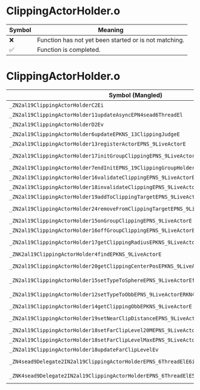 # ClippingActorHolder.o
| Symbol | Meaning 
| ------------- | ------------- 
| :x: | Function has not yet been started or is not matching. 
| :white_check_mark: | Function is completed. 


# ClippingActorHolder.o
| Symbol (Mangled) | Symbol (Demangled) | Decompiled? |
| ------------- |  ------------- | ------------- |
| `_ZN2al19ClippingActorHolderC2Ei` | `al::ClippingActorHolder::ClippingActorHolder(int)` | :x: |
| `_ZN2al19ClippingActorHolder11updateAsyncEPN4sead6ThreadEl` | `al::ClippingActorHolder::updateAsync(sead::Thread *,long)` | :x: |
| `_ZN2al19ClippingActorHolderD2Ev` | `al::ClippingActorHolder::~ClippingActorHolder()` | :x: |
| `_ZN2al19ClippingActorHolder6updateEPKNS_13ClippingJudgeE` | `al::ClippingActorHolder::update(al::ClippingJudge const*)` | :x: |
| `_ZN2al19ClippingActorHolder13registerActorEPNS_9LiveActorE` | `al::ClippingActorHolder::registerActor(al::LiveActor *)` | :x: |
| `_ZN2al19ClippingActorHolder17initGroupClippingEPNS_9LiveActorERKNS_13ActorInitInfoE` | `al::ClippingActorHolder::initGroupClipping(al::LiveActor *,al::ActorInitInfo const&)` | :x: |
| `_ZN2al19ClippingActorHolder7endInitEPNS_19ClippingGroupHolderE` | `al::ClippingActorHolder::endInit(al::ClippingGroupHolder *)` | :x: |
| `_ZN2al19ClippingActorHolder16validateClippingEPNS_9LiveActorE` | `al::ClippingActorHolder::validateClipping(al::LiveActor *)` | :x: |
| `_ZN2al19ClippingActorHolder18invalidateClippingEPNS_9LiveActorE` | `al::ClippingActorHolder::invalidateClipping(al::LiveActor *)` | :x: |
| `_ZN2al19ClippingActorHolder19addToClippingTargetEPNS_9LiveActorE` | `al::ClippingActorHolder::addToClippingTarget(al::LiveActor *)` | :x: |
| `_ZN2al19ClippingActorHolder24removeFromClippingTargetEPNS_9LiveActorE` | `al::ClippingActorHolder::removeFromClippingTarget(al::LiveActor *)` | :x: |
| `_ZN2al19ClippingActorHolder15onGroupClippingEPNS_9LiveActorE` | `al::ClippingActorHolder::onGroupClipping(al::LiveActor *)` | :x: |
| `_ZN2al19ClippingActorHolder16offGroupClippingEPNS_9LiveActorE` | `al::ClippingActorHolder::offGroupClipping(al::LiveActor *)` | :x: |
| `_ZN2al19ClippingActorHolder17getClippingRadiusEPKNS_9LiveActorE` | `al::ClippingActorHolder::getClippingRadius(al::LiveActor const*)` | :x: |
| `_ZNK2al19ClippingActorHolder4findEPKNS_9LiveActorE` | `al::ClippingActorHolder::find(al::LiveActor const*)const` | :x: |
| `_ZN2al19ClippingActorHolder20getClippingCenterPosEPKNS_9LiveActorE` | `al::ClippingActorHolder::getClippingCenterPos(al::LiveActor const*)` | :x: |
| `_ZN2al19ClippingActorHolder15setTypeToSphereEPNS_9LiveActorEfPKN4sead7Vector3IfEE` | `al::ClippingActorHolder::setTypeToSphere(al::LiveActor *,float,sead::Vector3<float> const*)` | :x: |
| `_ZN2al19ClippingActorHolder12setTypeToObbEPNS_9LiveActorERKN4sead9BoundBox3IfEE` | `al::ClippingActorHolder::setTypeToObb(al::LiveActor *,sead::BoundBox3<float> const&)` | :x: |
| `_ZN2al19ClippingActorHolder14getClippingObbEPKNS_9LiveActorE` | `al::ClippingActorHolder::getClippingObb(al::LiveActor const*)` | :x: |
| `_ZN2al19ClippingActorHolder19setNearClipDistanceEPNS_9LiveActorEf` | `al::ClippingActorHolder::setNearClipDistance(al::LiveActor *,float)` | :x: |
| `_ZN2al19ClippingActorHolder18setFarClipLevel20MEPNS_9LiveActorE` | `al::ClippingActorHolder::setFarClipLevel20M(al::LiveActor *)` | :x: |
| `_ZN2al19ClippingActorHolder18setFarClipLevelMaxEPNS_9LiveActorE` | `al::ClippingActorHolder::setFarClipLevelMax(al::LiveActor *)` | :x: |
| `_ZN2al19ClippingActorHolder18updateFarClipLevelEv` | `al::ClippingActorHolder::updateFarClipLevel(void)` | :x: |
| `_ZN4sead9Delegate2IN2al19ClippingActorHolderEPNS_6ThreadElE6invokeES4_l` | `sead::Delegate2<al::ClippingActorHolder,sead::Thread *,long>::invoke(sead::Thread *,long)` | :x: |
| `_ZNK4sead9Delegate2IN2al19ClippingActorHolderEPNS_6ThreadElE5cloneEPNS_4HeapE` | `sead::Delegate2<al::ClippingActorHolder,sead::Thread *,long>::clone(sead::Heap *)const` | :x: |

